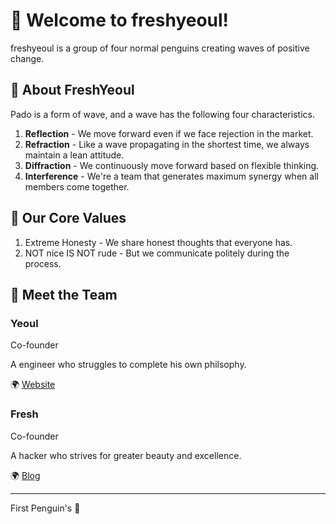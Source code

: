 # 👋 Welcome to freshyeoul!

freshyeoul is a group of four normal penguins creating waves of positive change. 

## 🌊 About FreshYeoul

Pado is a form of wave, and a wave has the following four characteristics.

1. **Reflection** - We move forward even if we face rejection in the market.
2. **Refraction** - Like a wave propagating in the shortest time, we always maintain a lean attitude.
3. **Diffraction** - We continuously move forward based on flexible thinking.
4. **Interference** - We're a team that generates maximum synergy when all members come together.

## 📌 Our Core Values

1. Extreme Honesty - We share honest thoughts that everyone has.
2. NOT nice IS NOT rude - But we communicate politely during the process.

## 👥 Meet the Team

### Yeoul

Co-founder

A engineer who struggles to complete his own philsophy.

🌍 [Website](https://sckimynwa.github.io)

### Fresh

Co-founder

A hacker who strives for greater beauty and excellence.

🌍 [Blog](https://eunsunglim.com)

---
First Penguin's  🐧 
